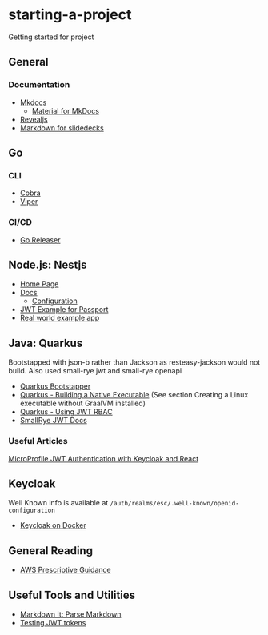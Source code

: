 # starting-a-project
Getting started for project

## General

### Documentation

- [Mkdocs](https://www.mkdocs.org/)
  - [Material for MkDocs](https://squidfunk.github.io/mkdocs-material/)
- [Revealjs](https://revealjs.com/markdown/)
- [Markdown for slidedecks](https://gist.github.com/johnloy/27dd124ad40e210e91c70dd1c24ac8c8)

## Go 

### CLI

- [Cobra](https://github.com/spf13/cobra)
- [Viper](https://github.com/spf13/viper)

### CI/CD
  - [Go Releaser](https://github.com/goreleaser/goreleaser)

## Node.js: Nestjs

- [Home Page](https://nestjs.com/)
- [Docs](https://docs.nestjs.com/)
  - [Configuration](https://docs.nestjs.com/techniques/configuration)
- [JWT Example for Passport](https://github.com/auth0/node-jwks-rsa/blob/master/examples/passport-demo/README.md)
- [Real world example app](https://github.com/lujakob/nestjs-realworld-example-app)

## Java: Quarkus

Bootstapped with json-b rather than Jackson as resteasy-jackson would not build.
Also used small-rye jwt and small-rye openapi

- [Quarkus Bootstapper](https://code.quarkus.io/)
- [Quarkus - Building a Native Executable](https://quarkus.io/guides/building-native-image) (See section Creating a Linux executable without GraalVM installed)
- [Quarkus - Using JWT RBAC](https://quarkus.io/guides/security-jwt)
- [SmallRye JWT Docs](https://smallrye.io/docs/smallrye-jwt/configuration.html)

### Useful Articles

[MicroProfile JWT Authentication with Keycloak and React](https://rieckpil.de/howto-microprofile-jwt-authentication-with-keycloak-and-react/)

## Keycloak

Well Known info is available at `/auth/realms/esc/.well-known/openid-configuration`

- [Keycloak on Docker](https://www.keycloak.org/getting-started/getting-started-docker)

## General Reading

- [AWS Prescriptive Guidance](https://aws.amazon.com/prescriptive-guidance/)

## Useful Tools and Utilities

- [Markdown It: Parse Markdown](https://github.com/markdown-it/markdown-it)
- [Testing JWT tokens](https://jwt.io/)
